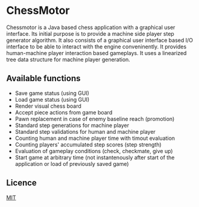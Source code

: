 # ChessMotor
Chessmotor is a Java based chess application with a graphical user interface.
Its initial purpose is to provide a machine side player step generator algorithm.
It also consists of a graphical user interface based I/O interface to be able to 
interact with the engine conveninently. It provides human-machine player interaction 
based gameplays. It uses a linearized tree data structure for machine player generation.

## Available functions
- Save game status (using GUI)
- Load game status (using GUI)
- Render visual chess board
- Accept piece actions from game board
- Pawn replacement in case of enemy baseline reach (promotion)
- Standard step generations for machine player
- Standard step validations for human and machine player
- Counting human and machine player time with timout evaluation
- Counting players' accumulated step scores (step strength)
- Evaluation of gameplay conditions (check, checkmate, give up)
- Start game at arbitrary time (not instantenously after start of
the application or load of previously saved game)

## Licence
[MIT](https://choosealicense.com/licenses/mit/)

